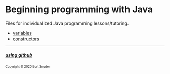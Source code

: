 # Beginning programming with Java
Files for individualized Java programming lessons/tutoring.
* [variables]
* [constructors]

<HR>

##### [using github]

<sup><sup>Copyright &#169; 2020 Burt Snyder</sup></sup>

[variables]:https://github.com/bws9000/beginning-java/blob/master/variables/NamingVariables.md
[constructors]:https://github.com/bws9000/beginning-java/blob/master/constructors/UnderstandingConstructors.md
[using github]: https://github.com/bws9000/beginning-java/blob/master/github/using_github.md
